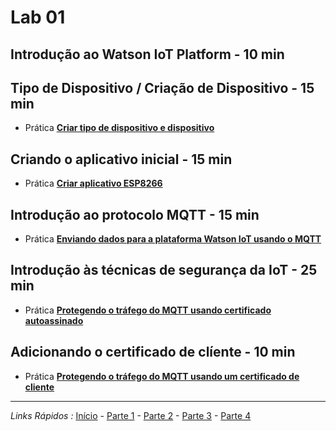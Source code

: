 
# Lab 01

## Introdução ao Watson IoT Platform - 10 min

## Tipo de Dispositivo / Criação de Dispositivo - 15 min

- Prática [**Criar tipo de dispositivo e dispositivo**](DEVICE.md)

## Criando o aplicativo inicial - 15 min

- Prática [**Criar aplicativo ESP8266**](APP.md)

## Introdução ao protocolo MQTT - 15 min

- Prática [**Enviando dados para a plataforma Watson IoT usando o MQTT**](MQTT.md)

## Introdução às técnicas de segurança da IoT - 25 min

- Prática [**Protegendo o tráfego do MQTT usando certificado autoassinado**](CERT1.md)

## Adicionando o certificado de clíente - 10 min

- Prática [**Protegendo o tráfego do MQTT usando um certificado de cliente**](CERT2.md)

***
*Links Rápidos :*
[Início](/README.pt.md) - [Parte 1](../part1/README.md) - [Parte 2](../part2/README.md) - [Parte 3](../part3/README.md) - [Parte 4](../part4/README.md)
